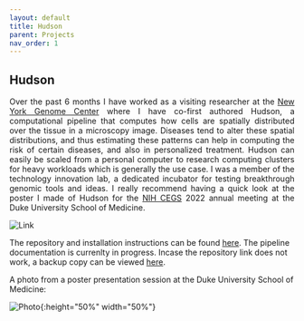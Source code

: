 ```yaml
---
layout: default
title: Hudson
parent: Projects
nav_order: 1
---
```


## Hudson

<p align="justify ">
Over the past 6 months I have worked as a visiting researcher at the <a href="https://www.nygenome.org">New York Genome Center</a> where I have co-first authored Hudson, a computational pipeline that computes how cells are spatially distributed over the tissue in a microscopy image. Diseases tend to alter these spatial distributions, and thus estimating these patterns can help in computing the risk of certain diseases, and also in personalized treatment. Hudson can easily be scaled from a personal computer to research computing clusters for heavy workloads which is generally the use case. I was a member of the technology innovation lab, a dedicated incubator for testing breakthrough genomic tools and ideas. I really recommend having a quick look at the poster I made of Hudson for the <a href="https://www.genome.gov/Funded-Programs-Projects/Centers-of-Excellence-in-Genomic-Science">NIH CEGS</a> 2022 annual meeting at the Duke University School of Medicine.  
</p>

![Link](https://user-images.githubusercontent.com/42875353/201494678-fa69b6e2-fd48-4fbc-bdf9-66be7fbef3d2.png)

The repository and installation instructions can be found  <a href="https://github.com/nygctech/hudson">here</a>. The pipeline documentation is currenlty in progress. Incase the repository link does not work, a backup copy can be viewed <a href="https://github.com/jsingh-pb10/hudson_backup">here</a>.


A photo from a poster presentation session at the Duke University School of Medicine:

![Photo](https://user-images.githubusercontent.com/42875353/201494797-464c843b-7ea1-4df1-93b4-67a1cc91371c.jpg){:height="50%" width="50%"}

